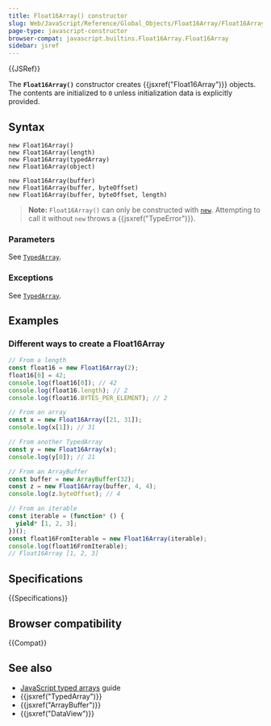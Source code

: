 ```yaml
---
title: Float16Array() constructor
slug: Web/JavaScript/Reference/Global_Objects/Float16Array/Float16Array
page-type: javascript-constructor
browser-compat: javascript.builtins.Float16Array.Float16Array
sidebar: jsref
---
```


{{JSRef}}

The **`Float16Array()`** constructor creates {{jsxref("Float16Array")}} objects. The contents are initialized to `0` unless initialization data is explicitly provided.

## Syntax

```js-nolint
new Float16Array()
new Float16Array(length)
new Float16Array(typedArray)
new Float16Array(object)

new Float16Array(buffer)
new Float16Array(buffer, byteOffset)
new Float16Array(buffer, byteOffset, length)
```

> **Note:** `Float16Array()` can only be constructed with [`new`](/en-US/docs/Web/JavaScript/Reference/Operators/new). Attempting to call it without `new` throws a {{jsxref("TypeError")}}.

### Parameters

See [`TypedArray`](/en-US/docs/Web/JavaScript/Reference/Global_Objects/TypedArray#parameters).

### Exceptions

See [`TypedArray`](/en-US/docs/Web/JavaScript/Reference/Global_Objects/TypedArray#exceptions).

## Examples

### Different ways to create a Float16Array

```js
// From a length
const float16 = new Float16Array(2);
float16[0] = 42;
console.log(float16[0]); // 42
console.log(float16.length); // 2
console.log(float16.BYTES_PER_ELEMENT); // 2

// From an array
const x = new Float16Array([21, 31]);
console.log(x[1]); // 31

// From another TypedArray
const y = new Float16Array(x);
console.log(y[0]); // 21

// From an ArrayBuffer
const buffer = new ArrayBuffer(32);
const z = new Float16Array(buffer, 4, 4);
console.log(z.byteOffset); // 4

// From an iterable
const iterable = (function* () {
  yield* [1, 2, 3];
})();
const float16FromIterable = new Float16Array(iterable);
console.log(float16FromIterable);
// Float16Array [1, 2, 3]
```

## Specifications

{{Specifications}}

## Browser compatibility

{{Compat}}

## See also

- [JavaScript typed arrays](/en-US/docs/Web/JavaScript/Guide/Typed_arrays) guide
- {{jsxref("TypedArray")}}
- {{jsxref("ArrayBuffer")}}
- {{jsxref("DataView")}}
